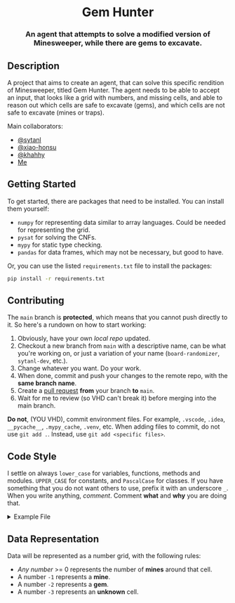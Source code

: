 <div align="center">

# Gem Hunter

### An agent that attempts to solve a modified version of Minesweeper, while there are gems to excavate.

</div>

## Description

A project that aims to create an agent, that can solve this specific rendition of Minesweeper, titled Gem Hunter. The agent needs to be able to accept an input, that looks like a grid with numbers, and missing cells, and able to reason out which cells are safe to excavate (gems), and which cells are not safe to excavate (mines or traps).

Main collaborators:

- [@sytanl](https://github.com/sytanl)
- [@xiao-honsu](https://github.com/xiao-honsu)
- [@khahhy](https://github.com/khahhy)
- [Me](https://github.com/hikawi)

## Getting Started

To get started, there are packages that need to be installed. You can install them yourself:

- `numpy` for representing data similar to array languages. Could be needed for representing the grid.
- `pysat` for solving the CNFs.
- `mypy` for static type checking.
- `pandas` for data frames, which may not be necessary, but good to have.

Or, you can use the listed `requirements.txt` file to install the packages:

```bash
pip install -r requirements.txt
```

## Contributing

The `main` branch is **protected**, which means that you cannot push directly to it. So here's a rundown on how to start working:

1. Obviously, have your own _local repo_ updated.
2. Checkout a new branch from `main` with a descriptive name, can be what you're working on, or just a variation of your name (`board-randomizer`, `sytanl-dev`, etc.).
3. Change whatever you want. Do your work.
4. When done, commit and push your changes to the remote repo, with the **same branch name**.
5. Create a [pull request](https://github.com/hikawi/gem-hunter/pulls) **from** your branch **to** `main`.
6. Wait for me to review (so VHD can't break it) before merging into the main branch.

**Do not**, (YOU VHD), commit environment files. For example, `.vscode`, `.idea`, `__pycache__`, `.mypy_cache`, `.venv`, etc. When adding files to commit, do not use `git add .`. Instead, use `git add <specific files>`.

## Code Style

I settle on always `lower_case` for variables, functions, methods and modules. `UPPER_CASE` for constants, and `PascalCase` for classes. If you have something that you do not want others to use, prefix it with an underscore `_`. When you write anything, _comment_. Comment **what** and **why** you are doing that.

<details>

<summary>Example File</summary>

Although not recommended, if a type is way too difficult to know, you may use `Any` from module `typing`. But try to avoid it as much as possible.

```python
# A constant number that does nothing, there's no reason for it.
CONSTANT_NUMBER = 42

def fib(n: int) -> int:
    """
    Calculates the nth Fibonacci number.
    """
    if n <= 1:
        return n
    return fib(n - 1) + fib(n - 2)

def long_function_that_does_nothing(a: int, b: int, c: float) -> None:
    """
    This function does nothing, but it's long.
    """
    c: int = a + b
    d: float = c * 2
    e: float = c + d

    # A variable that has its type easy to see doesn't need typing.
    big_variable_that_sums_all = a + b + c + d + e         # BAD! Mix of int and float.
    _dont_touch_this = "Please don't touch this string"    # GOOD! Everyone knows it's a string.

list_of_ints: list[int] = [1, 2, 3, 4, 5]
list_of_floats: list[float] = [1.0, 2.0, 3.0, 4.0, 5.0]

import typing
actual_unknown_variable_with_no_types: typing.Any = 69

class HelloWorld:
    """
    A class that prints Hello.
    """

    def hello(self, someone: str) -> None:
        """
        Prints Hello to someone.
        """
        print(f"Hello, {someone}!")
```

</details>

## Data Representation

Data will be represented as a number grid, with the following rules:

- _Any number_ >= 0 represents the number of **mines** around that cell.
- A number `-1` represents a **mine**.
- A number `-2` represents a **gem**.
- A number `-3` represents an **unknown** cell.

```

```
